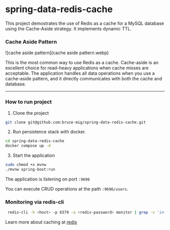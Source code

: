# spring-data-redis-cache

This project demostrates the use of Redis as a cache for a MySQL  database using the Cache-Aside strategy. It implements dynamic TTL.

### Cache Aside Pattern

![cache aside pattern](cache aside pattern.webp)

This is the most common way to use Redis as a cache. 
Cache-aside is an excellent choice for read-heavy applications when cache misses are acceptable. 
The application handles all data operations when you use a cache-aside pattern, and it directly communicates with both the cache and database.

---

### How to run project

1. Clone the project

```bash
git clone git@github.com:bruce-mig/spring-data-redis-cache.git
```

2. Run persistence stack with docker.

```bash
cd spring-data-redis-cache
docker compose up -d
```

3. Start the application
```bash
sudo chmod +x mvnw
./mvnw spring-boot:run
```

The application is listening on port `:9696`

You can execute CRUD operations at the path `:9696/users`.

### Monitoring via redis-cli

```bash
 redis-cli -h <host> -p 6379 -a <redis-password> monitor | grep -v 'info'
```


Learn more about caching at [redis](https://redis.io/solutions/caching/)